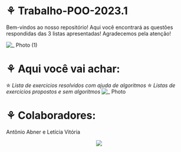 # ⚘ Trabalho-POO-2023.1
 Bem-vindos ao nosso repositório! Aqui você encontrará as questões respondidas das 3 listas apresentadas! Agradecemos pela atenção!

![_ Photo (1)](https://user-images.githubusercontent.com/125154278/230726431-9c33f4ee-46ef-489a-8483-9df759bbe4ef.gif)
# ⚘ Aqui você vai achar:
 ✮ _Lista de exercicios resolvidos com ajuda de algoritmos_
 ✮ _Listas de exercicios propostos e sem algoritmos_
 ![_ Photo](https://user-images.githubusercontent.com/125154278/230727171-d4d610fb-123c-4573-abf5-0493a323c269.gif)
 # ⚘ Colaboradores:
 Antônio Abner e Letícia Vitória
 <p align="center">
  <img src="(https://user-images.githubusercontent.com/125154278/230727567-b88147d7-cc5b-4a79-bd27-59451c60ea59.gif)" />
</p>


